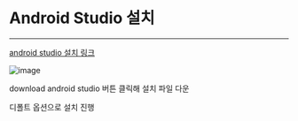 # Android Studio 설치
---

[android studio 설치 링크](https://developer.android.com/studio)

![image](https://user-images.githubusercontent.com/53963779/201301266-018865d8-89e0-4a20-b172-4e6489b34a29.png)


download android studio 버튼 클릭해 설치 파일 다운

디폴트 옵션으로 설치 진행

